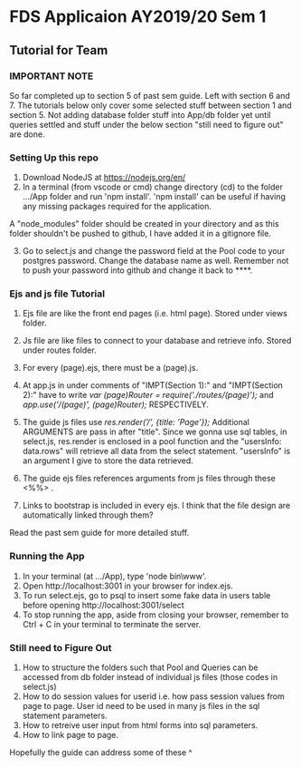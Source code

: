 #  FDS Applicaion AY2019/20 Sem 1
## Tutorial for Team

### IMPORTANT NOTE
So far completed up to section 5 of past sem guide. Left with section 6 and 7. The tutorials below only cover some selected stuff between section 1 and section 5. Not adding database folder stuff into App/db folder yet until queries settled and stuff under the below section "still need to figure out" are done.

### Setting Up this repo
1. Download NodeJS at https://nodejs.org/en/
2. In a terminal (from vscode or cmd) change directory (cd) to  the folder .../App folder and run 'npm install'. 'npm install' can be useful if having any missing packages required for the application.

A "node_modules" folder should be created in your directory and as this folder shouldn't be pushed to github, I have added it in a gitignore file. 

3. Go to select.js and change the password field at the Pool code to your postgres password. Change the database name as well. Remember not to push your password into github and change it back to ****.

### Ejs and js file Tutorial
1. Ejs file are like the front end pages (i.e. html page). Stored under views folder.
2. Js file are like files to connect to your database and retrieve info. Stored under routes folder.
3. For every (page).ejs, there must be a (page).js.

4. At app.js in under comments of "IMPT(Section 1):" and "IMPT(Section 2):" have to write 
*var (page)Router = require('./routes/(page)');* and *app.use('/(page)', (page)Router);* RESPECTIVELY.

5. The guide js files use *res.render(’/’, {title: ’Page’});* Additional ARGUMENTS are pass in after "title". Since we gonna use sql tables, in select.js, res.render is enclosed in a pool function and the "usersInfo: data.rows" will retrieve all data from the select statement. "usersInfo" is an argument I give to store the data retrieved.  

6. The guide ejs files references arguments from js files through these <%%> . 

7. Links to bootstrap is included in every ejs. I think that the file design are automatically linked through them? 

Read the past sem guide for more detailed stuff. 

### Running the App
1. In your terminal (at .../App), type 'node bin\www'. 
2. Open http://localhost:3001 in your browser for index.ejs. 
3. To run select.ejs, go to psql to insert some fake data in users table before opening http://localhost:3001/select 
4. To stop running the app, aside from closing your browser, remember to Ctrl + C in your terminal to terminate the server. 

### Still need to Figure Out
1. How to structure the folders such that Pool and Queries can be accessed from db folder instead of individual js files (those codes in select.js)
2. How to do session values for userid i.e. how pass session values from page to page. User id need to be used in many js files in the sql statement parameters.
3. How to retreive user input from html forms into sql parameters. 
4. How to link page to page. 

Hopefully the guide can address some of these ^

